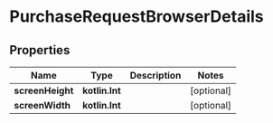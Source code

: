 
# PurchaseRequestBrowserDetails

## Properties
Name | Type | Description | Notes
------------ | ------------- | ------------- | -------------
**screenHeight** | **kotlin.Int** |  |  [optional]
**screenWidth** | **kotlin.Int** |  |  [optional]



